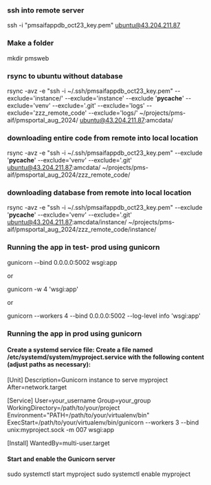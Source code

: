 ### ssh into remote server

ssh -i "pmsaifappdb_oct23_key.pem" ubuntu@43.204.211.87

### Make a folder

mkdir pmsweb

### rsync to ubuntu without database

rsync -avz -e "ssh -i ~/.ssh/pmsaifappdb_oct23_key.pem" --exclude='instance/' --exclude='instance' --exclude '**pycache**' --exclude='venv' --exclude='.git' --exclude='logs' --exclude='zzz_remote_code' --exclude='logs/' ~/projects/pms-aif/pmsportal_aug_2024/ ubuntu@43.204.211.87:amcdata/

### downloading entire code from remote into local location

rsync -avz -e "ssh -i ~/.ssh/pmsaifappdb_oct23_key.pem" --exclude '**pycache**' --exclude='venv' --exclude='.git' ubuntu@43.204.211.87:amcdata/ ~/projects/pms-aif/pmsportal_aug_2024/zzz_remote_code/

### downloading database from remote into local location

rsync -avz -e "ssh -i ~/.ssh/pmsaifappdb_oct23_key.pem" --exclude '**pycache**' --exclude='venv' --exclude='.git' ubuntu@43.204.211.87:amcdata/instance/ ~/projects/pms-aif/pmsportal_aug_2024/zzz_remote_code/instance/

### Running the app in test- prod using gunicorn

gunicorn --bind 0.0.0.0:5002 wsgi:app

or

gunicorn -w 4 'wsgi:app'

or

gunicorn --workers 4 --bind 0.0.0.0:5002 --log-level info 'wsgi:app'

### Running the app in prod using gunicorn

#### Create a systemd service file: Create a file named /etc/systemd/system/myproject.service with the following content (adjust paths as necessary):

[Unit]
Description=Gunicorn instance to serve myproject
After=network.target

[Service]
User=your_username
Group=your_group
WorkingDirectory=/path/to/your/project
Environment="PATH=/path/to/your/virtualenv/bin"
ExecStart=/path/to/your/virtualenv/bin/gunicorn --workers 3 --bind unix:myproject.sock -m 007 wsgi:app

[Install]
WantedBy=multi-user.target

#### Start and enable the Gunicorn server

sudo systemctl start myproject
sudo systemctl enable myproject
